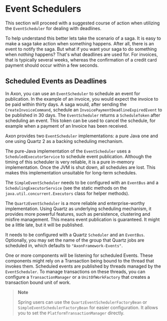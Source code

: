 # Event Schedulers

This section will proceed with a suggested course of action when utilizing the `EventScheduler` for dealing with deadlines.

To help understand this better lets take the scenario of a saga. It is easy to make a saga take action when something happens. After all, there is an event to notify the saga. But what if you want your saga to do something when _nothing_ happens? That's what deadlines are used for. For invoices, that is typically several weeks, whereas the confirmation of a credit card payment should occur within a few seconds.

## Scheduled Events as Deadlines

In Axon, you can use an `EventScheduler` to schedule an event for publication. In the example of an invoice, you would expect the invoice to be paid within thirty days. A saga would, after sending the `CreateInvoiceCommand`, schedule an `InvoicePaymentDeadlineExpiredEvent` to be published in 30 days. The `EventScheduler` returns a `ScheduleToken` after scheduling an event. This token can be used to cancel the schedule, for example when a payment of an Invoice has been received.

Axon provides two `EventScheduler` implementations: a pure Java one and one using Quartz 2 as a backing scheduling mechanism.

The pure-Java implementation of the `EventScheduler` uses a `ScheduledExecutorService` to schedule event publication. Although the timing of this scheduler is very reliable, it is a pure in-memory implementation. Once the JVM is shut down, all schedules are lost. This makes this implementation unsuitable for long-term schedules.

The `SimpleEventScheduler` needs to be configured with an `EventBus` and a `SchedulingExecutorService` \(see the static methods on the `java.util.concurrent.Executors` class for helper methods\).

The `QuartzEventScheduler` is a more reliable and enterprise-worthy implementation. Using Quartz as underlying scheduling mechanism, it provides more powerful features, such as persistence, clustering and misfire management. This means event publication is guaranteed. It might be a little late, but it will be published.

It needs to be configured with a Quartz `Scheduler` and an `EventBus`. Optionally, you may set the name of the group that Quartz jobs are scheduled in, which defaults to `"AxonFramework-Events"`.

One or more components will be listening for scheduled Events. These components might rely on a Transaction being bound to the thread that invokes them. Scheduled events are published by threads managed by the `EventScheduler`. To manage transactions on these threads, you can configure a `TransactionManager` or a `UnitOfWorkFactory` that creates a transaction bound unit of work.

> **Note**
>
> Spring users can use the `QuartzEventSchedulerFactoryBean` or `SimpleEventSchedulerFactoryBean` for easier configuration. It allows you to set the `PlatformTransactionManager` directly.

